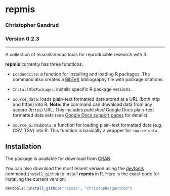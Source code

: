 repmis
===

### Christopher Gandrud
### Version 0.2.3

---

A collection of miscellaneous tools for reproducible research with R.

**repmis** currently has three functions:

- `LoadandCite`: a function for installing and loading R packages. The command also creates a [BibTeX](http://en.wikipedia.org/wiki/BibTeX) bibliography file with package citations.

- `InstallOldPackages`: installs specific R package versions.

- `source_data`: loads plain-text formatted data stored at a URL (both http and https) into R. **Note:** the command can download data from any secure (`https`) URL. This includes *published* Google Docs plain-text formatted data sets (see [Google Docs support pages](http://support.google.com/drive/bin/answer.py?hl=en&answer=37579) for details).

- `source_GitHubData`: a function for loading plain-text formatted data (e.g. CSV, TSV) into R. This function is basically a wrapper for `source_data`.

## Installation

The package is available for download from [CRAN](http://cran.r-project.org/). 

You can also download the most recent version using the [devtools](https://github.com/hadley/devtools) command `install_github` to install **repmis** in R. Here is the exact code for installing the current version:

```r
devtools::install_github("repmis", "christophergandrud")
```

